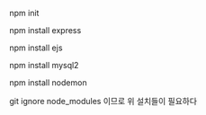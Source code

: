 

npm init

npm install express

npm install ejs

npm install mysql2

npm install nodemon





git ignore node_modules 이므로 위 설치들이 필요하다



